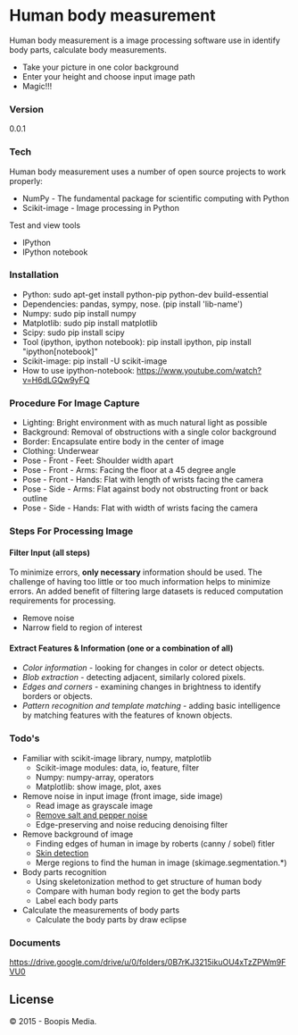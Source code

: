 # Human body measurement

Human body measurement is a image processing software use in identify body parts, calculate body measurements.

  - Take your picture in one color background
  - Enter your height and choose input image path
  - Magic!!!

### Version
0.0.1

### Tech

Human body measurement uses a number of open source projects to work properly:

* NumPy - The fundamental package for scientific computing with Python
* Scikit-image - Image processing in Python

Test and view tools

* IPython
* IPython notebook

### Installation

* Python: sudo apt-get install python-pip python-dev build-essential
* Dependencies: pandas, sympy, nose. (pip install 'lib-name')
* Numpy: sudo pip install numpy
* Matplotlib: sudo pip install matplotlib
* Scipy: sudo pip install scipy
* Tool (ipython, ipython notebook): pip install ipython, pip install "ipython[notebook]"
* Scikit-image: pip install -U scikit-image
* How to use ipython-notebook: https://www.youtube.com/watch?v=H6dLGQw9yFQ

### Procedure For Image Capture
* Lighting: Bright environment with as much natural light as possible
* Background: Removal of obstructions with a single color background
* Border: Encapsulate entire body in the center of image
* Clothing: Underwear
* Pose - Front - Feet: Shoulder width apart
* Pose - Front - Arms: Facing the floor at a 45 degree angle
* Pose - Front - Hands: Flat with length of wrists facing the camera
* Pose - Side - Arms: Flat against body not obstructing front or back outline
* Pose - Side - Hands: Flat with width of wrists facing the camera

### Steps For Processing Image
#### Filter Input (all steps)
To minimize errors, **only necessary** information should be used. The challenge of having too little or too much information helps to minimize errors. An added benefit of filtering large datasets is reduced computation requirements for processing.
* Remove noise
* Narrow field to region of interest

#### Extract Features & Information (one or a combination of all)
* *Color information* - looking for changes in color or detect objects.
* *Blob extraction* - detecting adjacent, similarly colored pixels.
* *Edges and corners* - examining changes in brightness to identify borders or objects.
* *Pattern recognition and template matching* - adding basic intelligence by matching features with the features of known objects.

### Todo's

* Familiar with scikit-image library, numpy, matplotlib
  * Scikit-image modules: data, io, feature, filter
  * Numpy: numpy-array, operators
  * Matplotlib: show image, plot, axes
* Remove noise in input image (front image, side image)
  * Read image as grayscale image
  * [Remove salt and pepper noise](http://scikit-image.org/docs/stable/auto_examples/plot_nonlocal_means.html#example-plot-nonlocal-means-py)
  * Edge-preserving and noise reducing denoising filter
* Remove background of image
  * Finding edges of human in image by roberts (canny / sobel) fitler
  * [Skin detection](http://www.codeproject.com/Articles/38176/Image-Processing-Skin-Detection-Some-Filters-and-E)
  * Merge regions to find the human in image (skimage.segmentation.*)
* Body parts recognition 
  * Using skeletonization method to get structure of human body 
  * Compare with human body region to get the body parts
  * Label each body parts
* Calculate the measurements of body parts
  * Calculate the body parts by draw eclipse

### Documents
https://drive.google.com/drive/u/0/folders/0B7rKJ3215ikuOU4xTzZPWm9FVU0

License
----

© 2015 - Boopis Media.
